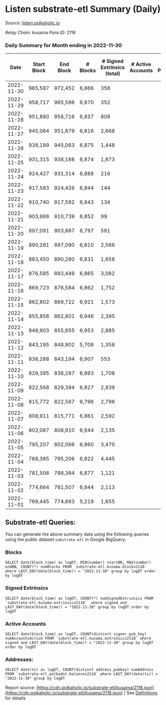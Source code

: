 # Listen substrate-etl Summary (Daily)

_Source_: [listen.polkaholic.io](https://listen.polkaholic.io)

*Relay Chain*: kusama
*Para ID*: 2118



### Daily Summary for Month ending in 2022-11-30


| Date | Start Block | End Block | # Blocks | # Signed Extrinsics (total) | # Active Accounts | # Passive | # New | # Addresses with Balances | # Events | # Transfers | # XCM Transfers In | # XCM Transfers Out |
| ---- | ----------- | --------- | -------- | --------------------------- | ----------------- | --------- | ----- | ------------------------- | -------- | ----------- | ------------------ | ------------------- |
| 2022-11-30 | 965,587 | 972,452 | 6,866  | 356 |  |  |  | 2,005 | 15,532 | 308  |   |   |
| 2022-11-29 | 958,717 | 965,586 | 6,870  | 352 |  |  |  | 1,994 | 15,573 | 256  |   |   |
| 2022-11-28 | 951,880 | 958,716 | 6,837  | 808 |  |  |  | 1,976 | 16,723 | 170  |   |   |
| 2022-11-27 | 945,064 | 951,879 | 6,816  | 2,668 |  |  |  | 1,971 | 22,444 | 232  |   |   |
| 2022-11-26 | 938,189 | 945,063 | 6,875  | 1,448 |  |  |  |  | 18,299 | 78  |   |   |
| 2022-11-25 | 931,315 | 938,188 | 6,874  | 1,873 |  |  |  | 1,948 | 20,132 | 196  |   |   |
| 2022-11-24 | 924,427 | 931,314 | 6,888  | 216 |  |  |  | 1,948 | 14,917 | 130  |   |   |
| 2022-11-23 | 917,583 | 924,426 | 6,844  | 144 |  |  |  |  | 14,478 | 80  |   |   |
| 2022-11-22 | 910,740 | 917,582 | 6,843  | 134 |  |  |  |  | 14,430 | 88  |   |   |
| 2022-11-21 | 903,888 | 910,739 | 6,852  | 99 |  |  |  |  | 14,288 | 10  |   |   |
| 2022-11-20 | 897,091 | 903,887 | 6,797  | 581 |  |  |  |  | 15,842 | 5  |   |   |
| 2022-11-19 | 890,281 | 897,090 | 6,810  | 2,566 |  |  |  |  | 21,784 | 8  |   |   |
| 2022-11-18 | 883,450 | 890,280 | 6,831  | 1,658 |  |  |  | 1,938 | 18,873 | 3  |   |   |
| 2022-11-17 | 876,585 | 883,449 | 6,865  | 3,082 |  |  |  |  | 23,748 | 123  |   |   |
| 2022-11-16 | 869,723 | 876,584 | 6,862  | 1,752 |  |  |  | 1,927 | 19,715 | 38  |   |   |
| 2022-11-15 | 862,802 | 869,722 | 6,921  | 1,573 |  |  |  | 1,921 | 20,191 | 115  |   |   |
| 2022-11-14 | 855,856 | 862,801 | 6,946  | 2,395 |  |  |  |  | 22,692 | 280  |   |   |
| 2022-11-13 | 848,903 | 855,855 | 6,953  | 2,885 |  |  |  |  | 24,528 | 354  |   |   |
| 2022-11-12 | 843,195 | 848,902 | 5,708  | 1,358 |  |  |  |  | 17,022 | 242  |   |   |
| 2022-11-11 | 836,288 | 843,194 | 6,907  | 553 |  |  |  |  | 16,959 | 296  |   |   |
| 2022-11-10 | 829,395 | 836,287 | 6,893  | 1,708 |  |  |  |  | 21,000 | 365  |   |   |
| 2022-11-09 | 822,568 | 829,394 | 6,827  | 2,839 |  |  |  |  | 25,066 | 405  |   |   |
| 2022-11-08 | 815,772 | 822,567 | 6,796  | 2,796 |  |  |  |  | 24,238 | 475  |   |   |
| 2022-11-07 | 808,911 | 815,771 | 6,861  | 2,592 |  |  |  |  | 22,430 | 589  |   |   |
| 2022-11-06 | 802,067 | 808,910 | 6,844  | 2,135 |  |  |  |  | 20,296 | 586  |   |   |
| 2022-11-05 | 795,207 | 802,066 | 6,860  | 3,470 |  |  |  | 1,470 | 22,694 | 438  |   |   |
| 2022-11-04 | 788,385 | 795,206 | 6,822  | 4,445 |  |  |  |  | 28,249 | 581  |   |   |
| 2022-11-03 | 781,508 | 788,384 | 6,877  | 1,121 |  |  |  | 831 | 19,621 | 175  |   |   |
| 2022-11-02 | 774,664 | 781,507 | 6,844  | 2,113 |  |  |  | 375 | 18,691 | 104  |   |   |
| 2022-11-01 | 769,445 | 774,663 | 5,219  | 1,655 |  |  |  | 313 | 14,777 | 68  |   |   |

## Substrate-etl Queries:
You can generate the above summary data using the following queries using the public dataset `substrate-etl` in Google BigQuery:


### Blocks
```
SELECT date(block_time) as logDT, MIN(number) startBN, MAX(number) endBN, COUNT(*) numBlocks FROM `substrate-etl.kusama.blocks2118`  where LAST_DAY(date(block_time)) = "2022-11-30" group by logDT order by logDT
```


### Signed Extrinsics
```
SELECT date(block_time) as logDT, COUNT(*) numSignedExtrinsics FROM `substrate-etl.kusama.extrinsics2118`  where signed and LAST_DAY(date(block_time)) = "2022-11-30" group by logDT order by logDT
```


### Active Accounts
```
SELECT date(block_time) as logDT, COUNT(distinct signer_pub_key) numAccountsActive FROM `substrate-etl.kusama.extrinsics2118` where signed and LAST_DAY(date(block_time)) = "2022-11-30" group by logDT order by logDT
```


### Addresses:
```
SELECT date(ts) as logDT, COUNT(distinct address_pubkey) numAddress FROM `substrate-etl.polkadot.balances2118` where LAST_DAY(date(ts)) = "2022-11-30" group by logDT
```



Report source: [https://cdn.polkaholic.io/substrate-etl/kusama/2118.json](https://cdn.polkaholic.io/substrate-etl/kusama/2118.json) | See [Definitions](/DEFINITIONS.md) for details
